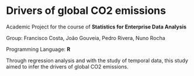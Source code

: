 # Drivers of global CO2 emissions

Academic Project for the course of **Statistics for Enterprise Data Analysis**

Group: Francisco Costa, João Gouveia, Pedro Rivera, Nuno Rocha

Programming Language: **R**

Through regression analysis and with the study of temporal data, this study aimed to infer the drivers of global CO2 emissions.
